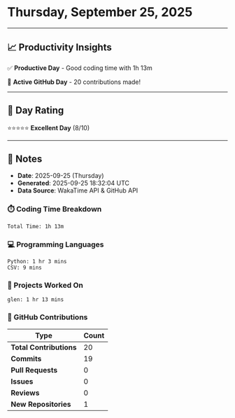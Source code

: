 # Thursday, September 25, 2025

---

## 📈 Productivity Insights

✅ **Productive Day** - Good coding time with 1h 13m

🚀 **Active GitHub Day** - 20 contributions made!

---

## 🎯 Day Rating

⭐⭐⭐⭐⭐ **Excellent Day** (8/10)

---

## 📝 Notes

- **Date**: 2025-09-25 (Thursday)
- **Generated**: 2025-09-25 18:32:04 UTC
- **Data Source**: WakaTime API & GitHub API


### ⏱️ Coding Time Breakdown

```
Total Time: 1h 13m
```

### 💻 Programming Languages

```
Python: 1 hr 3 mins
CSV: 9 mins
```

### 📂 Projects Worked On

```
glen: 1 hr 13 mins

```


### 🐙 GitHub Contributions

| Type | Count |
|------|-------|
| **Total Contributions** | 20 |
| **Commits** | 19 |
| **Pull Requests** | 0 |
| **Issues** | 0 |
| **Reviews** | 0 |
| **New Repositories** | 1 |

